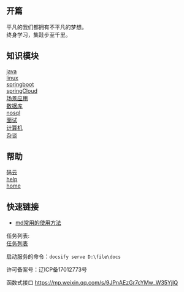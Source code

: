 ## 开篇

平凡的我们都拥有不平凡的梦想。<br/>
终身学习，集跬步至千里。

## 知识模块
  [java](java/) <br/>
  [linux](linux/) <br/>
  [springboot](springboot/) <br/>
  [springCloud](springCloud/) <br/>
  [场景应用](应用/) <br/>
  [数据库](数据库/) <br/>
  [nosql](nosql/) <br/>
  [面试](faceNotes/) <br/>
  [计算机](computer/) <br/>
  [杂谈](other/)<br/>

## 帮助
  [码云](https://gitee.com/L10052108/doc) <br/>
  [help](help/) <br/>
  [home]() <br/>


## 快速链接
- [md常用的使用方法](help/docsify/page.md)<br/>

任务列表:<br/>
[任务列表](target.md)



启动服务的命令：`docsify serve D:\file\docs`

许可备案号：辽ICP备17012773号

函数式接口
https://mp.weixin.qq.com/s/9JPnAEzGr7cYMw_W35YjIQ


